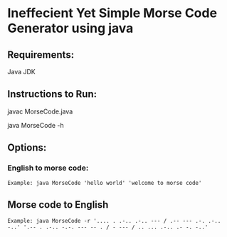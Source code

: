 # Ineffecient Yet Simple Morse Code Generator using java

## Requirements:

Java JDK

## Instructions to Run:

javac MorseCode.java

java MorseCode -h

## Options:

### English to morse code:

    Example: java MorseCode 'hello world' 'welcome to morse code'

## Morse code to English

    Example: java MorseCode -r '.... . .-.. .-.. --- / .-- --- .-. .-.. -..' '.-- . .-.. -.-. --- -- . / - --- / .. ... .-.. .- -. -..'


